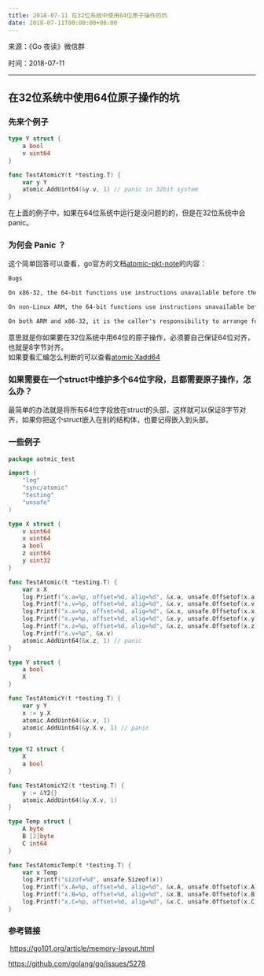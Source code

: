 ```yaml
---
title: 2018-07-11 在32位系统中使用64位原子操作的坑
date: 2018-07-11T00:00:00+08:00
---
```

来源：《Go 夜读》微信群

时间：2018-07-11

----

## 在32位系统中使用64位原子操作的坑

### 先来个例子
```go
type Y struct {
	a bool
	v uint64
}

func TestAtomicY(t *testing.T) {
	var y Y
	atomic.AddUint64(&y.v, 1) // panic in 32bit system
}
```

在上面的例子中，如果在64位系统中运行是没问题的的，但是在32位系统中会panic。

### 为何会 Panic ？
这个简单回答可以查看，go官方的文档[atomic-pkt-note](https://golang.google.cn/pkg/sync/atomic/#pkg-note-BUG)的内容：  
```html
Bugs

On x86-32, the 64-bit functions use instructions unavailable before the Pentium MMX.

On non-Linux ARM, the 64-bit functions use instructions unavailable before the ARMv6k core.

On both ARM and x86-32, it is the caller's responsibility to arrange for 64-bit alignment of 64-bit words accessed atomically. The first word in a variable or in an allocated struct, array, or slice can be relied upon to be 64-bit aligned.
```
意思就是你如果要在32位系统中用64位的原子操作，必须要自己保证64位对齐，也就是8字节对齐。  
如果要看汇编怎么判断的可以查看[atomic·Xadd64](https://github.com/golang/go/blob/master/src/runtime/internal/atomic/asm_386.s#L97)


### 如果需要在一个struct中维护多个64位字段，且都需要原子操作，怎么办？
最简单的办法就是将所有64位字段放在struct的头部，这样就可以保证8字节对齐，如果你把这个struct嵌入在别的结构体，也要记得嵌入到头部。


### 一些例子
```go
package aotmic_test

import (
	"log"
	"sync/atomic"
	"testing"
	"unsafe"
)

type X struct {
	v uint64
	x uint64
	a bool
	z uint64
	y uint32
}

func TestAtomic(t *testing.T) {
	var x X
	log.Printf("x.a=%p, offset=%d, alig=%d", &x.a, unsafe.Offsetof(x.a), unsafe.Alignof(x.a))
	log.Printf("x.v=%p, offset=%d, alig=%d", &x.v, unsafe.Offsetof(x.v), unsafe.Alignof(x.v))
	log.Printf("x.x=%p, offset=%d, alig=%d", &x.x, unsafe.Offsetof(x.x), unsafe.Alignof(x.x))
	log.Printf("x.y=%p, offset=%d, alig=%d", &x.y, unsafe.Offsetof(x.y), unsafe.Alignof(x.y))
	log.Printf("x.z=%p, offset=%d, alig=%d", &x.z, unsafe.Offsetof(x.z), unsafe.Alignof(x.z))
	log.Printf("x.v=%p", &x.v)
	atomic.AddUint64(&x.z, 1) // panic
}

type Y struct {
	a bool
	X
}

func TestAtomicY(t *testing.T) {
	var y Y
	x := y.X
	atomic.AddUint64(&x.v, 1)
	atomic.AddUint64(&y.X.v, 1) // panic
}

type Y2 struct {
	X
	a bool
}

func TestAtomicY2(t *testing.T) {
	y := &Y2{}
	atomic.AddUint64(&y.X.v, 1)
}

type Temp struct {
	A byte
	B [2]byte
	C int64
}

func TestAtomicTemp(t *testing.T) {
	var x Temp
	log.Printf("sizof=%d", unsafe.Sizeof(x))
	log.Printf("x.A=%p, offset=%d, alig=%d", &x.A, unsafe.Offsetof(x.A), unsafe.Alignof(x.A))
	log.Printf("x.B=%p, offset=%d, alig=%d", &x.B, unsafe.Offsetof(x.B), unsafe.Alignof(x.B))
	log.Printf("x.C=%p, offset=%d, alig=%d", &x.C, unsafe.Offsetof(x.C), unsafe.Alignof(x.C))
}

```

### 参考链接
 https://go101.org/article/memory-layout.html

https://github.com/golang/go/issues/5278




